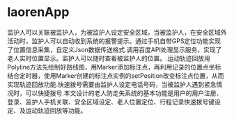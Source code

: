 # laorenApp
监护人可以关联被监护人，为被监护人设定安全区域，当被监护人，在安全区域外活动时，监护人可以自动收到系统的报警提示。通过手机自带GPS定位功能实现了位置信息采集，自定义Json数据传送格式.调用百度API处理显示服务，实现了老人实时位置显示。监护人可以随时查看被监护人的位置。.运动轨迹回放用Polyline方法先绘制好路线图，用Marker添加标注点，再利用记录的位置点坐标结合定时器，使用Marker创建的标注点实例的setPosition改变标注点位置，从而实现轨迹回放功能.快速拨号需要由监护人设定电话号码，当被监护人遇到紧急情况时，可以快捷拨号.本文设计的老人防走失系统的基本功能是用户的用户注册、登录、监护人手机关联、安全区域设定、老人位置定位、行程记录快速拨号键设定、及运动轨迹回放等功能。 
